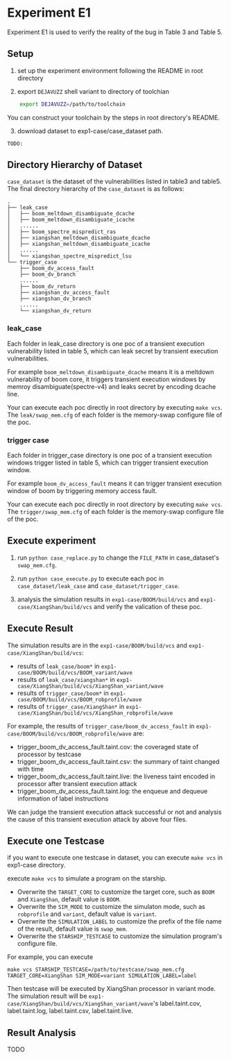 # Experiment E1

Experiment E1 is used to verify the reality of the bug in Table 3 and Table 5. 

## Setup

1. set up the experiment environment following the README in root directory

2. export `DEJAVUZZ` shell variant to directory of toolchian

```sh
    export DEJAVUZZ=/path/to/toolchain
```

You can construct your toolchain by the steps in root directory's README.

3. download dataset to exp1-case/case_dataset path.

```
TODO:
```

## Directory Hierarchy of Dataset

`case_dataset` is the dataset of the vulnerabilities listed in table3 and table5. The final directory hierarchy of the `case_dataset` is as follows:

```
.
├── leak_case
│   ├── boom_meltdown_disambiguate_dcache
│   ├── boom_meltdown_disambiguate_icache
│   ......
│   ├── boom_spectre_mispredict_ras
│   ├── xiangshan_meltdown_disambiguate_dcache
│   ├── xiangshan_meltdown_disambiguate_icache
│   ......
│   └── xiangshan_spectre_mispredict_lsu
└── trigger_case
    ├── boom_dv_access_fault
    ├── boom_dv_branch
    ......
    ├── boom_dv_return
    ├── xiangshan_dv_access_fault
    ├── xiangshan_dv_branch
    ......
    └── xiangshan_dv_return

```

### leak_case

Each folder in leak_case directory is one poc of a transient execution vulnerability listed in table 5, which can leak secret by transient execution vulnerabilities. 

For example `boom_meltdown_disambiguate_dcache` means it is a meltdown vulnerability of boom core, it triggers transient execution windows by memroy disambiguate(spectre-v4) and leaks secret by encoding dcache line. 

Your can execute each poc directly in root directory by executing `make vcs`. The `leak/swap_mem.cfg` of each folder is the memory-swap configure file of the poc.

### trigger case

Each folder in trigger_case directory is one poc of a transient execution windows trigger listed in table 5, which can trigger transient execution window. 

For example `boom_dv_access_fault` means it can trigger transient execution window of boom by triggering memory access fault. 

Your can execute each poc directly in root directory by executing `make vcs`. The `trigger/swap_mem.cfg` of each folder is the memory-swap configure file of the poc.

## Execute experiment

1. run `python case_replace.py` to change the `FILE_PATH` in case_dataset's `swap_mem.cfg`.

2. run `python case_execute.py` to execute each poc in `case_dataset/leak_case` and `case_dataset/trigger_case`.

3. analysis the simulation results in `exp1-case/BOOM/build/vcs` and `exp1-case/XiangShan/build/vcs` and verify the valication of these poc.

## Execute Result

The simulation results are in the `exp1-case/BOOM/build/vcs` and `exp1-case/XiangShan/build/vcs`:

* results of `leak_case/boom*` in `exp1-case/BOOM/build/vcs/BOOM_variant/wave`
* results of `leak_case/xiangshan*` in `exp1-case/XiangShan/build/vcs/XiangShan_variant/wave`
* results of `trigger_case/boom*` in `exp1-case/BOOM/build/vcs/BOOM_robprofile/wave`
* results of `trigger_case/XiangShan*` in `exp1-case/XiangShan/build/vcs/XiangShan_robprofile/wave`

For example, the results of `trigger_case/boom_dv_access_fault` in `exp1-case/BOOM/build/vcs/BOOM_robprofile/wave` are:

* trigger_boom_dv_access_fault.taint.cov: the coveraged state of processor by testcase
* trigger_boom_dv_access_fault.taint.csv: the summary of taint changed with time
* trigger_boom_dv_access_fault.taint.live: the liveness taint encoded in processor after transient execution attack
* trigger_boom_dv_access_fault.taint.log: the enqueue and dequeue information of label instructions

We can judge the transient execution attack successful or not and analysis the cause of this transient execution attack by above four files.

## Execute one Testcase

if you want to execute one testcase in dataset, you can execute `make vcs` in exp1-case directory.

execute `make vcs` to simulate a program on the starship.
- Overwrite the `TARGET_CORE` to customize the target core, such as `BOOM` and `XiangShan`, default value is `BOOM`.
- Overwrite the `SIM_MODE` to customize the simulaton mode, such as `robprofile` and `variant`, default value is `variant`.
- Overwrite the `SIMULATION_LABEL` to customize the prefix of the file name of the result, default value is `swap_mem`.
- Overwrite the `STARSHIP_TESTCASE` to customize the simulation program's configure file.

For example, you can execute
```
make vcs STARSHIP_TESTCASE=/path/to/testcase/swap_mem.cfg TARGET_CORE=XiangShan SIM_MODE=variant SIMULATION_LABEL=label
```
Then testcase will be executed by XiangShan processor in variant mode. The simulation result will be `exp1-case/XiangShan/build/vcs/XiangShan_variant/wave`'s label.taint.cov, label.taint.log, label.taint.csv, label.taint.live.

## Result Analysis

TODO






